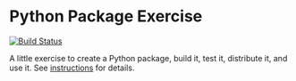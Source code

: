 # Python Package Exercise
[![Build Status](https://github.com/software-students-fall2023/3-python-package-exercise-team1-pt3/actions/workflows/python-package.yml/badge.svg)](https://github.com/software-students-fall2023/3-python-package-exercise-team1-pt3/actions/workflows/python-package.yml)

A little exercise to create a Python package, build it, test it, distribute it, and use it. See [instructions](./instructions.md) for details.
